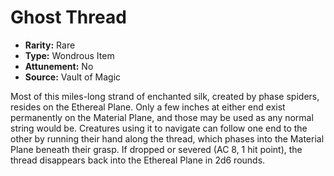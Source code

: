 # Ghost Thread

- **Rarity:** Rare
- **Type:** Wondrous Item
- **Attunement:** No
- **Source:** Vault of Magic

Most of this miles-long strand of enchanted silk, created by phase spiders, resides on the Ethereal Plane. Only a few inches at either end exist permanently on the Material Plane, and those may be used as any normal string would be. Creatures using it to navigate can follow one end to the other by running their hand along the thread, which phases into the Material Plane beneath their grasp. If dropped or severed (AC 8, 1 hit point), the thread disappears back into the Ethereal Plane in 2d6 rounds.
